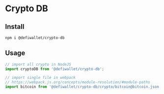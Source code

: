 # Crypto DB

## Install

```bash
npm i @defiwallet/crypto-db
```

## Usage

```js
// import all crypto in NodeJS
import cryptoDB from '@defiwallet/crypto-db';

// import single file in webpack
// https://webpack.js.org/concepts/module-resolution/#module-paths
import bitcoin from '@defiwallet/crypto-db/crypto/bitcoin@bitcoin.json';
```
